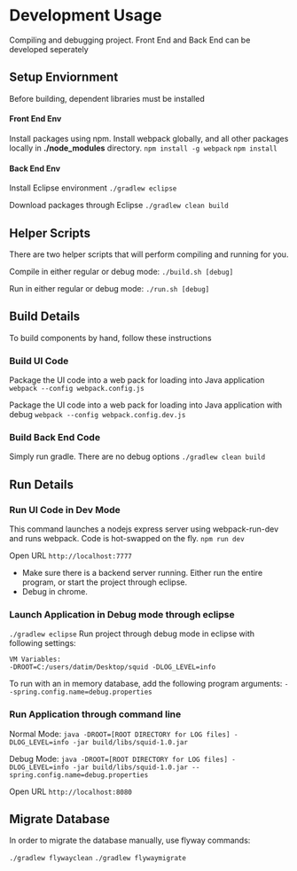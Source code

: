 # Development Usage
Compiling and debugging project.  Front End and Back End can 
be developed seperately

## Setup Enviornment
Before building, dependent libraries must be installed

#### Front End Env
Install packages using npm. Install webpack globally, and all other packages locally in **./node_modules** directory.
`npm install -g webpack`
`npm install`

#### Back End Env
Install Eclipse environment
`./gradlew eclipse`

Download packages through Eclipse
`./gradlew clean build`

## Helper Scripts
There are two helper scripts that will perform compiling and running for you.

Compile in either regular or debug mode:
`./build.sh [debug]`

Run in either regular or debug mode:
`./run.sh [debug]`

## Build Details
To build components by hand, follow these instructions

### Build UI Code
Package the UI code into a web pack for loading into Java application
`webpack --config webpack.config.js`

Package the UI code into a web pack for loading into Java application with debug
`webpack --config webpack.config.dev.js`

### Build Back End Code
Simply run gradle. There are no debug options
`./gradlew clean build`   


## Run Details

### Run UI Code in Dev Mode
This command launches a nodejs express server using webpack-run-dev and runs webpack.  Code is hot-swapped on the fly.
`npm run dev`

Open URL `http://localhost:7777`

* Make sure there is a backend server running. Either run the entire program, or start the project through eclipse.
* Debug in chrome.

### Launch Application in Debug mode through eclipse
`./gradlew eclipse`
Run project through debug mode in eclipse with following settings:

```
VM Variables:
-DROOT=C:/users/datim/Desktop/squid -DLOG_LEVEL=info
```

To run with an in memory database, add the following program arguments:
`--spring.config.name=debug.properties`

### Run Application through command line 
Normal Mode:
`java -DROOT=[ROOT DIRECTORY for LOG files] -DLOG_LEVEL=info -jar build/libs/squid-1.0.jar`

Debug Mode:
`java -DROOT=[ROOT DIRECTORY for LOG files] -DLOG_LEVEL=info -jar build/libs/squid-1.0.jar --spring.config.name=debug.properties`

Open URL `http://localhost:8080`


## Migrate Database
In order to migrate the database manually, use flyway commands:

`./gradlew flywayclean`
`./gradlew flywaymigrate`

